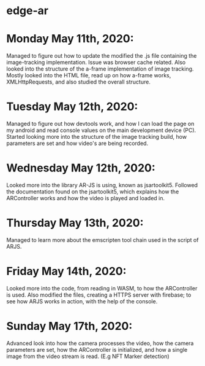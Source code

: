 # edge-ar


# Monday May 11th, 2020: 
Managed to figure out how to update the modified the .js file containing the image-tracking        implementation. Issue was browser cache related. Also looked into the structure of the a-frame implementation of image tracking. Mostly looked into the HTML file, read up on how a-frame works, XMLHttpRequests, and also studied the overall structure. 

# Tuesday May 12th, 2020: 
Managed to figure out how devtools work, and how I can load the page on my android and read console values on the main development device (PC). Started looking more into the structure of the image tracking build, how parameters are set and how video's are being recorded.


# Wednesday May 12th, 2020: 
Looked more into the library AR-JS is using, known as jsartoolkit5. Followed the documentation found on the jsartoolkit5, which explains how the ARController works and how the video is played and loaded in.

# Thursday May 13th, 2020:
Managed to learn more about the emscripten tool chain used in the script of ARJS.

# Friday May 14th, 2020:
Looked more into the code, from reading in WASM, to how the ARController is used. Also modified the files, creating a HTTPS server with firebase; to see how ARJS works in action, with the help of the console.

# Sunday May 17th, 2020:
Advanced look into how the camera processes the video, how the camera parameters are set, how the ARController is initialized, and how a single image from the video stream is read. (E.g NFT Marker detection)
